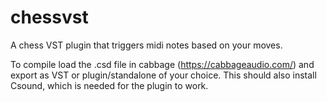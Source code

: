 # chessvst
A chess VST plugin that triggers midi notes based on your moves.

To compile load the .csd file in cabbage (https://cabbageaudio.com/) and export as VST or plugin/standalone of your choice. This should also install Csound, which is needed for the plugin to work.
